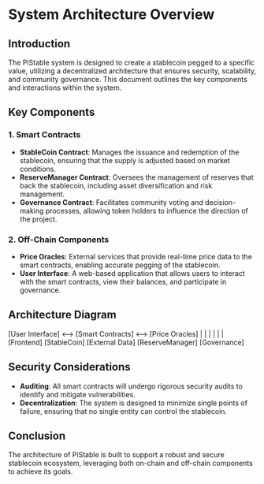 # System Architecture Overview

## Introduction
The PiStable system is designed to create a stablecoin pegged to a specific value, utilizing a decentralized architecture that ensures security, scalability, and community governance. This document outlines the key components and interactions within the system.

## Key Components

### 1. Smart Contracts
- **StableCoin Contract**: Manages the issuance and redemption of the stablecoin, ensuring that the supply is adjusted based on market conditions.
- **ReserveManager Contract**: Oversees the management of reserves that back the stablecoin, including asset diversification and risk management.
- **Governance Contract**: Facilitates community voting and decision-making processes, allowing token holders to influence the direction of the project.

### 2. Off-Chain Components
- **Price Oracles**: External services that provide real-time price data to the smart contracts, enabling accurate pegging of the stablecoin.
- **User  Interface**: A web-based application that allows users to interact with the smart contracts, view their balances, and participate in governance.

## Architecture Diagram

[User Interface] <--> [Smart Contracts] <--> [Price Oracles] | | | | | | [Frontend] [StableCoin] [External Data] [ReserveManager] [Governance]


## Security Considerations
- **Auditing**: All smart contracts will undergo rigorous security audits to identify and mitigate vulnerabilities.
- **Decentralization**: The system is designed to minimize single points of failure, ensuring that no single entity can control the stablecoin.

## Conclusion
The architecture of PiStable is built to support a robust and secure stablecoin ecosystem, leveraging both on-chain and off-chain components to achieve its goals.
